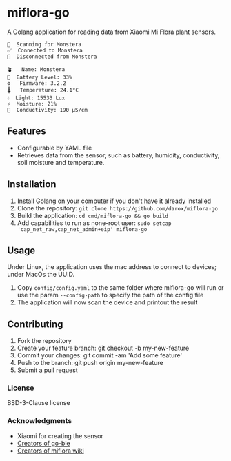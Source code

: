 # miflora-go

A Golang application for reading data from Xiaomi Mi Flora plant sensors.

```
📡  Scanning for Monstera
✅  Connected to Monstera
👋  Disconnected from Monstera

🪴   Name: Monstera 
🔋  Battery Level: 33% 
⚙️   Firmware: 3.2.2 
🌡️   Temperature: 24.1°C 
💧  Light: 15533 Lux 
⚡  Moisture: 21% 
🌱  Conductivity: 190 µS/cm 
```

## Features

- Configurable by YAML file
- Retrieves data from the sensor, such as battery, humidity, conductivity, soil moisture and temperature.

## Installation

1. Install Golang on your computer if you don't have it already installed
2. Clone the repository: `git clone https://github.com/darox/miflora-go`
3. Build the application: `cd cmd/miflora-go && go build`
4. Add capabilities to run as none-root user: `sudo setcap 'cap_net_raw,cap_net_admin+eip' miflora-go`


## Usage

Under Linux, the application uses the mac address to connect to devices; under MacOs the UUID.


1. Copy `config/config.yaml` to the same folder where miflora-go will run or use the param `--config-path` to specify the path of the config file
2. The application will now scan the device and printout the result

## Contributing

1. Fork the repository
2. Create your feature branch: git checkout -b my-new-feature
3. Commit your changes: git commit -am 'Add some feature'
4. Push to the branch: git push origin my-new-feature
5. Submit a pull request

### License

BSD-3-Clause license

### Acknowledgments

- Xiaomi for creating the sensor
- [Creators of go-ble](https://github.com/go-ble/ble)
- [Creators of miflora wiki](https://github.com/ChrisScheffler/miflora/wiki/The-Basics)
